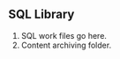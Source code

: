 <!-- FAQ Section Starts -->
## SQL Library
1. SQL work files go here.
2. Content archiving folder.

<!-- FAQ Section Ends -->